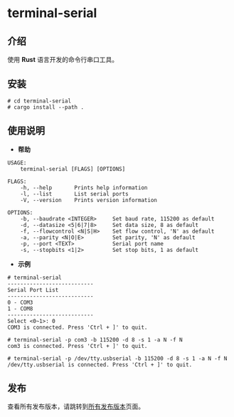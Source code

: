 # terminal-serial

## 介绍
使用 **Rust** 语言开发的命令行串口工具。

## 安装

```shell
# cd terminal-serial
# cargo install --path .
```

## 使用说明
- **帮助**
```shell
USAGE:
    terminal-serial [FLAGS] [OPTIONS]

FLAGS:
    -h, --help       Prints help information
    -l, --list       List serial ports
    -V, --version    Prints version information

OPTIONS:
    -b, --baudrate <INTEGER>     Set baud rate, 115200 as default
    -d, --datasize <5|6|7|8>     Set data size, 8 as default
    -f, --flowcontrol <N|S|H>    Set flow control, 'N' as default
    -a, --parity <N|O|E>         Set parity, 'N' as default
    -p, --port <TEXT>            Serial port name
    -s, --stopbits <1|2>         Set stop bits, 1 as default
```
- **示例**
```shell
# terminal-serial
---------------------------
Serial Port List
---------------------------
0 - COM3
1 - COM8
---------------------------
Select <0~1>: 0
COM3 is connected. Press 'Ctrl + ]' to quit.

# terminal-serial -p com3 -b 115200 -d 8 -s 1 -a N -f N
com3 is connected. Press 'Ctrl + ]' to quit.

# terminal-serial -p /dev/tty.usbserial -b 115200 -d 8 -s 1 -a N -f N
/dev/tty.usbserial is connected. Press 'Ctrl + ]' to quit.
```

## 发布
查看所有发布版本，请跳转到[所有发布版本](https://gitee.com/wuyan19/terminal-serial/releases)页面。
